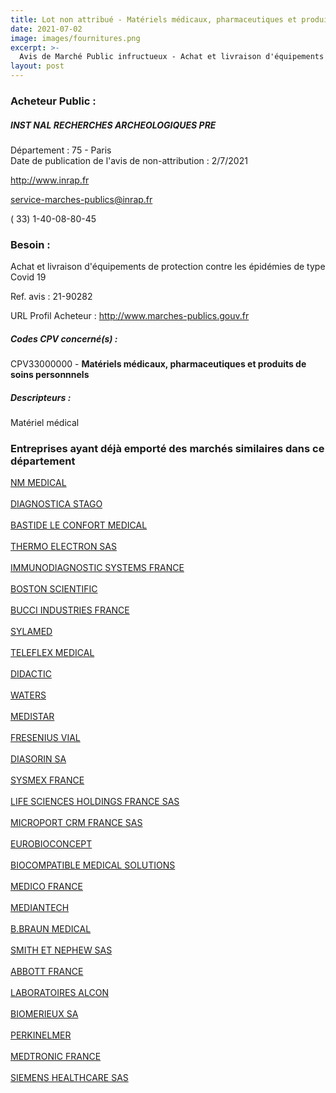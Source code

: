 ```yaml
---
title: Lot non attribué - Matériels médicaux, pharmaceutiques et produits de soins personnnels
date: 2021-07-02
image: images/fournitures.png
excerpt: >-
  Avis de Marché Public infructueux - Achat et livraison d'équipements de protection contre les épidémies de type Covid 19
layout: post
---
```


### Acheteur Public :
##### INST NAL RECHERCHES ARCHEOLOGIQUES PRE
Département : 75 - Paris<br/>
Date de publication de l'avis de non-attribution : 2/7/2021


http://www.inrap.fr

service-marches-publics@inrap.fr

( 33) 1-40-08-80-45
### Besoin :

Achat et livraison d'équipements de protection contre les épidémies de type Covid 19

Ref. avis : 21-90282

URL Profil Acheteur : http://www.marches-publics.gouv.fr

##### Codes CPV concerné(s) :
CPV33000000 - **Matériels médicaux, pharmaceutiques et produits de soins personnnels** <br/>

##### Descripteurs :
Matériel médical <br/>

### Entreprises ayant déjà emporté des marchés similaires dans ce département
<a href="/entreprise-544/siren-303645626">NM MEDICAL</a><br/><br/>
<a href="/entreprise-544/siren-305151409">DIAGNOSTICA STAGO</a><br/><br/>
<a href="/entreprise-544/siren-305635039">BASTIDE LE CONFORT MEDICAL</a><br/><br/>
<a href="/entreprise-547/siren-326556578">THERMO ELECTRON SAS</a><br/><br/>
<a href="/entreprise-547/siren-328517685">IMMUNODIAGNOSTIC SYSTEMS FRANCE</a><br/><br/>
<a href="/entreprise-547/siren-329938245">BOSTON SCIENTIFIC</a><br/><br/>
<a href="/entreprise-548/siren-333465839">BUCCI INDUSTRIES FRANCE</a><br/><br/>
<a href="/entreprise-548/siren-338933351">SYLAMED</a><br/><br/>
<a href="/entreprise-550/siren-347479883">TELEFLEX MEDICAL</a><br/><br/>
<a href="/entreprise-551/siren-370500142">DIDACTIC</a><br/><br/>
<a href="/entreprise-554/siren-394689970">WATERS</a><br/><br/>
<a href="/entreprise-556/siren-404471906">MEDISTAR</a><br/><br/>
<a href="/entreprise-556/siren-408720282">FRESENIUS VIAL</a><br/><br/>
<a href="/entreprise-556/siren-410392971">DIASORIN SA</a><br/><br/>
<a href="/entreprise-559/siren-429963002">SYSMEX FRANCE</a><br/><br/>
<a href="/entreprise-560/siren-433819455">LIFE SCIENCES HOLDINGS FRANCE SAS</a><br/><br/>
<a href="/entreprise-563/siren-477828412">MICROPORT CRM FRANCE SAS</a><br/><br/>
<a href="/entreprise-566/siren-493134167">EUROBIOCONCEPT</a><br/><br/>
<a href="/entreprise-571/siren-528685662">BIOCOMPATIBLE MEDICAL SOLUTIONS</a><br/><br/>
<a href="/entreprise-571/siren-531063055">MEDICO FRANCE</a><br/><br/>
<a href="/entreprise-571/siren-531819209">MEDIANTECH</a><br/><br/>
<a href="/entreprise-572/siren-562050856">B.BRAUN MEDICAL</a><br/><br/>
<a href="/entreprise-573/siren-577150840">SMITH ET NEPHEW SAS</a><br/><br/>
<a href="/entreprise-573/siren-602950206">ABBOTT FRANCE</a><br/><br/>
<a href="/entreprise-573/siren-652009044">LABORATOIRES ALCON</a><br/><br/>
<a href="/entreprise-573/siren-673620399">BIOMERIEUX SA</a><br/><br/>
<a href="/entreprise-573/siren-692031115">PERKINELMER</a><br/><br/>
<a href="/entreprise-573/siren-722008232">MEDTRONIC FRANCE</a><br/><br/>
<a href="/entreprise-578/siren-810794800">SIEMENS HEALTHCARE SAS</a><br/><br/>
